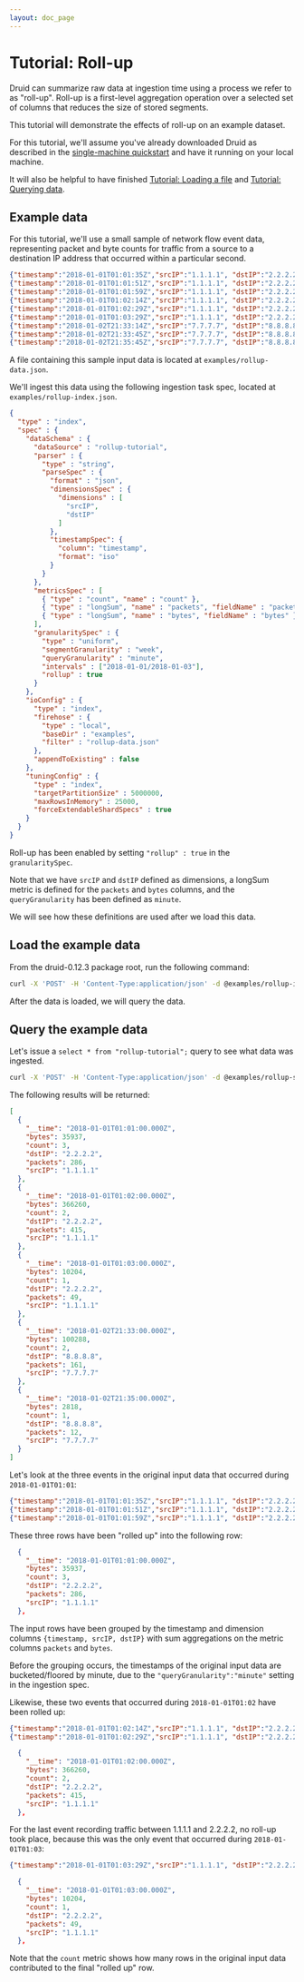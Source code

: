 ```yaml
---
layout: doc_page
---
```


# Tutorial: Roll-up

Druid can summarize raw data at ingestion time using a process we refer to as "roll-up". Roll-up is a first-level aggregation operation over a selected set of columns that reduces the size of stored segments.

This tutorial will demonstrate the effects of roll-up on an example dataset.

For this tutorial, we'll assume you've already downloaded Druid as described in 
the [single-machine quickstart](index.html) and have it running on your local machine.

It will also be helpful to have finished [Tutorial: Loading a file](../tutorials/tutorial-batch.html) and [Tutorial: Querying data](../tutorials/tutorial-query.html).

## Example data

For this tutorial, we'll use a small sample of network flow event data, representing packet and byte counts for traffic from a source to a destination IP address that occurred within a particular second.

```json
{"timestamp":"2018-01-01T01:01:35Z","srcIP":"1.1.1.1", "dstIP":"2.2.2.2","packets":20,"bytes":9024}
{"timestamp":"2018-01-01T01:01:51Z","srcIP":"1.1.1.1", "dstIP":"2.2.2.2","packets":255,"bytes":21133}
{"timestamp":"2018-01-01T01:01:59Z","srcIP":"1.1.1.1", "dstIP":"2.2.2.2","packets":11,"bytes":5780}
{"timestamp":"2018-01-01T01:02:14Z","srcIP":"1.1.1.1", "dstIP":"2.2.2.2","packets":38,"bytes":6289}
{"timestamp":"2018-01-01T01:02:29Z","srcIP":"1.1.1.1", "dstIP":"2.2.2.2","packets":377,"bytes":359971}
{"timestamp":"2018-01-01T01:03:29Z","srcIP":"1.1.1.1", "dstIP":"2.2.2.2","packets":49,"bytes":10204}
{"timestamp":"2018-01-02T21:33:14Z","srcIP":"7.7.7.7", "dstIP":"8.8.8.8","packets":38,"bytes":6289}
{"timestamp":"2018-01-02T21:33:45Z","srcIP":"7.7.7.7", "dstIP":"8.8.8.8","packets":123,"bytes":93999}
{"timestamp":"2018-01-02T21:35:45Z","srcIP":"7.7.7.7", "dstIP":"8.8.8.8","packets":12,"bytes":2818}
```

A file containing this sample input data is located at `examples/rollup-data.json`.

We'll ingest this data using the following ingestion task spec, located at `examples/rollup-index.json`.

```json
{
  "type" : "index",
  "spec" : {
    "dataSchema" : {
      "dataSource" : "rollup-tutorial",
      "parser" : {
        "type" : "string",
        "parseSpec" : {
          "format" : "json",
          "dimensionsSpec" : {
            "dimensions" : [
              "srcIP",
              "dstIP"
            ]
          },
          "timestampSpec": {
            "column": "timestamp",
            "format": "iso"
          }
        }
      },
      "metricsSpec" : [
        { "type" : "count", "name" : "count" },
        { "type" : "longSum", "name" : "packets", "fieldName" : "packets" },
        { "type" : "longSum", "name" : "bytes", "fieldName" : "bytes" }
      ],
      "granularitySpec" : {
        "type" : "uniform",
        "segmentGranularity" : "week",
        "queryGranularity" : "minute",
        "intervals" : ["2018-01-01/2018-01-03"],
        "rollup" : true
      }
    },
    "ioConfig" : {
      "type" : "index",
      "firehose" : {
        "type" : "local",
        "baseDir" : "examples",
        "filter" : "rollup-data.json"
      },
      "appendToExisting" : false
    },
    "tuningConfig" : {
      "type" : "index",
      "targetPartitionSize" : 5000000,
      "maxRowsInMemory" : 25000,
      "forceExtendableShardSpecs" : true
    }
  }
}
```

Roll-up has been enabled by setting `"rollup" : true` in the `granularitySpec`.

Note that we have `srcIP` and `dstIP` defined as dimensions, a longSum metric is defined for the `packets` and `bytes` columns, and the `queryGranularity` has been defined as `minute`. 

We will see how these definitions are used after we load this data.

## Load the example data

From the druid-0.12.3 package root, run the following command:

```bash
curl -X 'POST' -H 'Content-Type:application/json' -d @examples/rollup-index.json http://localhost:8090/druid/indexer/v1/task
```

After the data is loaded, we will query the data.

## Query the example data

Let's issue a `select * from "rollup-tutorial";` query to see what data was ingested.

```bash
curl -X 'POST' -H 'Content-Type:application/json' -d @examples/rollup-select-sql.json http://localhost:8082/druid/v2/sql
```

The following results will be returned:

```json
[
  {
    "__time": "2018-01-01T01:01:00.000Z",
    "bytes": 35937,
    "count": 3,
    "dstIP": "2.2.2.2",
    "packets": 286,
    "srcIP": "1.1.1.1"
  },
  {
    "__time": "2018-01-01T01:02:00.000Z",
    "bytes": 366260,
    "count": 2,
    "dstIP": "2.2.2.2",
    "packets": 415,
    "srcIP": "1.1.1.1"
  },
  {
    "__time": "2018-01-01T01:03:00.000Z",
    "bytes": 10204,
    "count": 1,
    "dstIP": "2.2.2.2",
    "packets": 49,
    "srcIP": "1.1.1.1"
  },
  {
    "__time": "2018-01-02T21:33:00.000Z",
    "bytes": 100288,
    "count": 2,
    "dstIP": "8.8.8.8",
    "packets": 161,
    "srcIP": "7.7.7.7"
  },
  {
    "__time": "2018-01-02T21:35:00.000Z",
    "bytes": 2818,
    "count": 1,
    "dstIP": "8.8.8.8",
    "packets": 12,
    "srcIP": "7.7.7.7"
  }
]
```

Let's look at the three events in the original input data that occurred during `2018-01-01T01:01`:

```json
{"timestamp":"2018-01-01T01:01:35Z","srcIP":"1.1.1.1", "dstIP":"2.2.2.2","packets":20,"bytes":9024}
{"timestamp":"2018-01-01T01:01:51Z","srcIP":"1.1.1.1", "dstIP":"2.2.2.2","packets":255,"bytes":21133}
{"timestamp":"2018-01-01T01:01:59Z","srcIP":"1.1.1.1", "dstIP":"2.2.2.2","packets":11,"bytes":5780}
```

These three rows have been "rolled up" into the following row:

```json
  {
    "__time": "2018-01-01T01:01:00.000Z",
    "bytes": 35937,
    "count": 3,
    "dstIP": "2.2.2.2",
    "packets": 286,
    "srcIP": "1.1.1.1"
  },
```

The input rows have been grouped by the timestamp and dimension columns `{timestamp, srcIP, dstIP}` with sum aggregations on the metric columns `packets` and `bytes`.

Before the grouping occurs, the timestamps of the original input data are bucketed/floored by minute, due to the `"queryGranularity":"minute"` setting in the ingestion spec.

Likewise, these two events that occurred during `2018-01-01T01:02` have been rolled up:

```json
{"timestamp":"2018-01-01T01:02:14Z","srcIP":"1.1.1.1", "dstIP":"2.2.2.2","packets":38,"bytes":6289}
{"timestamp":"2018-01-01T01:02:29Z","srcIP":"1.1.1.1", "dstIP":"2.2.2.2","packets":377,"bytes":359971}
```

```json
  {
    "__time": "2018-01-01T01:02:00.000Z",
    "bytes": 366260,
    "count": 2,
    "dstIP": "2.2.2.2",
    "packets": 415,
    "srcIP": "1.1.1.1"
  },
```

For the last event recording traffic between 1.1.1.1 and 2.2.2.2, no roll-up took place, because this was the only event that occurred during `2018-01-01T01:03`:

```json
{"timestamp":"2018-01-01T01:03:29Z","srcIP":"1.1.1.1", "dstIP":"2.2.2.2","packets":49,"bytes":10204}
```

```json
  {
    "__time": "2018-01-01T01:03:00.000Z",
    "bytes": 10204,
    "count": 1,
    "dstIP": "2.2.2.2",
    "packets": 49,
    "srcIP": "1.1.1.1"
  },
```

Note that the `count` metric shows how many rows in the original input data contributed to the final "rolled up" row.